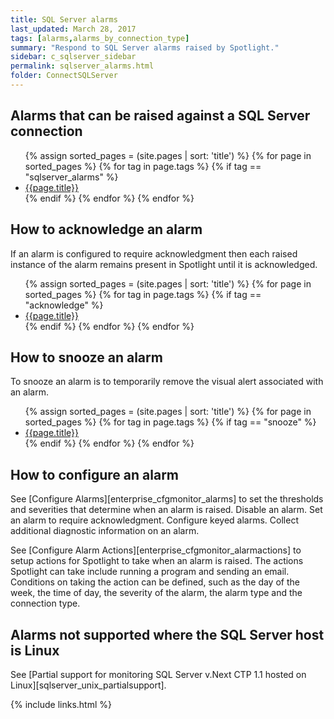 ```yaml
---
title: SQL Server alarms
last_updated: March 28, 2017
tags: [alarms,alarms_by_connection_type]
summary: "Respond to SQL Server alarms raised by Spotlight."
sidebar: c_sqlserver_sidebar
permalink: sqlserver_alarms.html
folder: ConnectSQLServer
---
```




## Alarms that can be raised against a SQL Server connection

<ul>
{% assign sorted_pages = (site.pages | sort: 'title') %}
{% for page in sorted_pages %}
{% for tag in page.tags %}
{% if tag == "sqlserver_alarms" %}
<li><a href="{{ page.url | prepend: site.baseurl}}">{{page.title}}</a></li>
{% endif %}
{% endfor %}
{% endfor %}
</ul>


## How to acknowledge an alarm

If an alarm is configured to require acknowledgment then each raised instance of the alarm remains present in Spotlight until it is acknowledged.

<ul>
{% assign sorted_pages = (site.pages | sort: 'title') %}
{% for page in sorted_pages %}
{% for tag in page.tags %}
{% if tag == "acknowledge" %}
<li><a href="{{ page.url | prepend: site.baseurl}}">{{page.title}}</a></li>
{% endif %}
{% endfor %}
{% endfor %}
</ul>


## How to snooze an alarm

To snooze an alarm is to temporarily remove the visual alert associated with an alarm.

<ul>
{% assign sorted_pages = (site.pages | sort: 'title') %}
{% for page in sorted_pages %}
{% for tag in page.tags %}
{% if tag == "snooze" %}
<li><a href="{{ page.url | prepend: site.baseurl}}">{{page.title}}</a></li>
{% endif %}
{% endfor %}
{% endfor %}
</ul>


## How to configure an alarm

See [Configure Alarms][enterprise_cfgmonitor_alarms] to set the thresholds and severities that determine when an alarm is raised. Disable an alarm. Set an alarm to require acknowledgment. Configure keyed alarms. Collect additional diagnostic information on an alarm.

See [Configure Alarm Actions][enterprise_cfgmonitor_alarmactions] to setup actions for Spotlight to take when an alarm is raised. The actions Spotlight can take include running a program and sending an email. Conditions on taking the action can be defined, such as the day of the week, the time of day, the severity of the alarm, the alarm type and the connection type.


## Alarms not supported where the SQL Server host is Linux
See [Partial support for monitoring SQL Server v.Next CTP 1.1 hosted on Linux][sqlserver_unix_partialsupport].

{% include links.html %}
